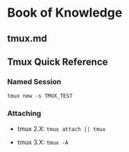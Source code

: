 #	Book of Knowledge
##	tmux.md
##	Tmux Quick Reference

###	Named Session
```
tmux new -s TMUX_TEST
```

### Attaching
* tmux 2.X: ```tmux attach || tmux ```

* tmux 3.X: ```tmux -A ```

